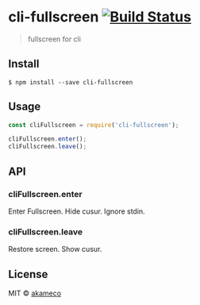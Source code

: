 # cli-fullscreen [![Build Status](https://travis-ci.org/akameco/cli-fullscreen.svg?branch=master)](https://travis-ci.org/akameco/cli-fullscreen)

> fullscreen for cli


## Install

```
$ npm install --save cli-fullscreen
```


## Usage

```js
const cliFullscreen = require('cli-fullscreen');

cliFullscreen.enter();
cliFullscreen.leave();
```

## API

### cliFullscreen.enter

Enter Fullscreen.
Hide cusur.
Ignore stdin.

### cliFullscreen.leave

Restore screen.
Show cusur.

## License

MIT © [akameco](http://akameco.github.io)
